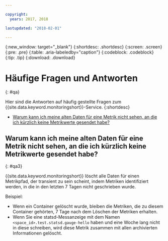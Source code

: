 ```yaml
---

copyright:
  years: 2017, 2018

lastupdated: "2018-02-01"

---
```


{:new_window: target="_blank"}
{:shortdesc: .shortdesc}
{:screen: .screen}
{:pre: .pre}
{:table: .aria-labeledby="caption"}
{:codeblock: .codeblock}
{:tip: .tip}
{:download: .download}



# Häufige Fragen und Antworten
{: #qa}

Hier sind die Antworten auf häufig gestellte Fragen zum {{site.data.keyword.monitoringshort}}-Service. 
{:shortdesc}

* [Warum kann ich meine alten Daten für eine Metrik nicht sehen, an die ich kürzlich keine Metrikwerte gesendet habe?](#qa3)


## Warum kann ich meine alten Daten für eine Metrik nicht sehen, an die ich kürzlich keine Metrikwerte gesendet habe?
{: #qa3}

{{site.data.keyword.monitoringshort}} löscht alle Daten für einen Metrikpfad, der transient zu sein scheint, indem Metriken identifiziert werden, in die in den letzten 7 Tagen nicht geschrieben wurde. 

Beispiel:

* Wenn ein Container gelöscht wurde, bleiben die Metriken, die zu diesem Container gehörten, 7 Tage nach dem Löschen der Metriken erhalten.
* Wenn Sie eine statsd-Messanzeige mit dem Namen `<space_id>.test.statsd.gauge-hello` haben und eine Woche lang nicht in diese schreiben, wird diese Metrik zusammen mit allen archivierten Informationen gelöscht. 

